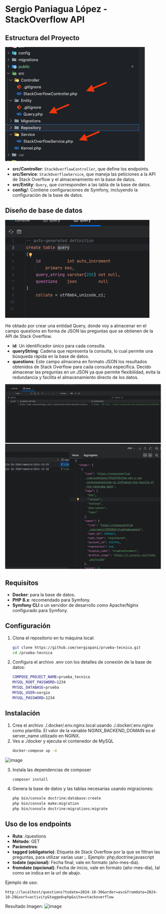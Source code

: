 # Sergio Paniagua López - StackOverflow API


## Estructura del Proyecto

![image](/public/images/estructura_proyecto.png)

- **src/Controller**: `StackOverflowController`, que define los endpoints.
- **src/Service**: `StackOverflowService`, que maneja las peticiones a la API de Stack Overflow y el almacenamiento en la base de datos.
- **src/Entity**: `Query`, que corresponden a las tabla de la base de datos.
- **config/**: Contiene configuraciones de Symfony, incluyendo la configuración de la base de datos.

## Diseño de base de datos
![image](/public/images/query_table.png)

He obtado por crear una entidad Query, donde voy a almacenar en el campo questions en forma de JSON las preguntas que se obtienen de la API de Stack Overflow.

- **id**: Un identificador único para cada consulta.
- **queryString**: Cadena que representa la consulta, lo cual permite una búsqueda rápida en la base de datos.
- **questions**: Este campo almacena en formato JSON los resultados obtenidos de Stack Overflow para cada consulta específica. Decido almacenar las preguntas en un JSON ya que permite flexibilidad, evita la redundancia y facilita el almacenamiento directo de los datos.

![image](/public/images/resultado_table.png)
![image](/public/images/raw_value.png)


## Requisitos

- **Docker**: para la base de datos.
- **PHP 8.x**: recomendado para Symfony.
- **Symfony CLI** o un servidor de desarrollo como Apache/Nginx configurado para Symfony.

## Configuración

1. Clona el repositorio en tu máquina local:
   ```bash
   git clone https://github.com/sergiopani/prueba-tecnica.git
   cd /prueba-tecnica
    ```
2. Configura el archivo .env con los detalles de conexión de la base de datos:
    ```bash
    COMPOSE_PROJECT_NAME=prueba_tecnica
    MYSQL_ROOT_PASSWORD=1234
    MYSQL_DATABASE=prueba
    MYSQL_USER=sergio
    MYSQL_PASSWORD=1234
    ```
## Instalación

1. Crea el archivo ./.docker/.env.nginx.local usando ./.docker/.env.nginx como plantilla. El valor de la variable NGINX_BACKEND_DOMAIN es el server_name utilizado en NGINX.
2. Ves a ./docker y ejecuta el contenedor de MySQL
    ```bash
    docker-compose up -d
    ```
![image](/public/images/docker_ps.png)

3. Instala las dependencias de composer
    ```bash
    composer install
    ```
4. Genera la base de datos y las tablas necesarias usando migraciones:

    ```bash
    php bin/console doctrine:database:create
    php bin/console make:migration
    php bin/console doctrine:migrations:migrate
    ```

## Uso de los endpoints
- **Ruta**: /questions
- **Método**: GET
- **Parámetros**:
- **tagged (obligatorio)**: Etiqueta de Stack Overflow por la que se filtran las preguntas, para utilizar varias usar ;. Ejemplo: php;doctrine;javascript
- **todate (opcional)**: Fecha final, vale en formato (año-mes-dia).
- **fromdate (opcional)**: Fecha de inicio, vale en formato (año-mes-dia), tal como se indica en la url de abajo.

Ejemplo de uso:

```
http://localhost/questions?todate=2024-10-30&order=asc&fromdate=2024-10-29&sort=activity&tagged=php&site=stackoverflow

```
Resultado Imagen:
![image](/public/images/captura_api.png)
